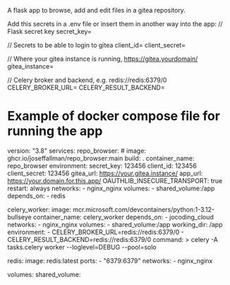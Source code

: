 A flask app to browse, add and edit files in a gitea repository.

Add this secrets in a .env file or insert them in another way into the app:
// Flask secret key
secret_key=

// Secrets to be able to login to gitea
client_id=
client_secret=

// Where your gitea instance is running, https://gitea.yourdomain/
gitea_instance=

// Celery broker and backend, e.g. redis://redis:6379/0
CELERY_BROKER_URL=
CELERY_RESULT_BACKEND=


# Example of docker compose file for running the app

version: "3.8"
services:
  repo_browser:
    # image: ghcr.io/joseffallman/repo_browser:main
    build: .
    container_name: repo_browser
    environment:
      secret_key: 123456
      client_id: 123456
      client_secret: 123456
      gitea_url: https://your.gitea.instance/
      app_url: https://your.domain.for.this.app/
      OAUTHLIB_INSECURE_TRANSPORT: true
    restart: always
    networks:
      - nginx_nginx
    volumes:
      - shared_volume:/app
    depends_on:
      - redis

  celery_worker:
    image: mcr.microsoft.com/devcontainers/python:1-3.12-bullseye
    container_name: celery_worker
    depends_on:
      - jocoding_cloud
    networks:
      - nginx_nginx
    volumes:
      - shared_volume:/app
    working_dir: /app
    environment:
      - CELERY_BROKER_URL=redis://redis:6379/0
      - CELERY_RESULT_BACKEND=redis://redis:6379/0
    command: >
      celery -A tasks.celery worker --loglevel=DEBUG --pool=solo

  redis:
    image: redis:latest
    ports:
      - "6379:6379"
    networks:
      - nginx_nginx

volumes:
  shared_volume:
